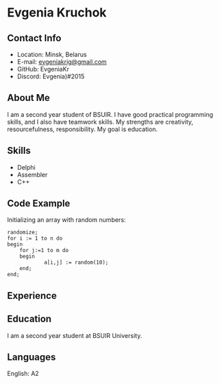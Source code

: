# Evgenia Kruchok

## Contact Info

* Location: Minsk, Belarus
* E-mail: evgeniakrig@gmail.com
* GitHub: EvgeniaKr
* Discord: Evgenia)#2015

## About Me

I am a second year student of BSUIR. I have good practical programming skills, and I also have teamwork skills. My strengths are creativity, resourcefulness, responsibility. My goal is education.

## Skills

* Delphi
* Assembler
* C++

## Code Example
Initializing an array with random numbers:

```
randomize;
for i := 1 to n do
begin
	for j:=1 to m do
	begin
     		a[i,j] := random(10);
	end;
end;
```
## Experience

## Education

I am a second year student at BSUIR University.

## Languages

English: A2